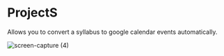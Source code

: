 # ProjectS
Allows you to convert a syllabus to google calendar events automatically. 

![screen-capture (4)](https://user-images.githubusercontent.com/63086737/226222007-c1f3ad89-e13f-48aa-b593-f1a14786f70c.gif)
